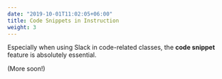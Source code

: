 ```yaml
---
date: "2019-10-01T11:02:05+06:00"
title: Code Snippets in Instruction
weight: 3
---
```


Especially when using Slack in code-related classes, the **code snippet** feature is absolutely essential. 

(More soon!)